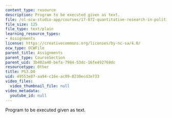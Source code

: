 ```yaml
---
content_type: resource
description: Program to be executed given as text.
file: /ol-ocw-studio-app/courses/17-872-quantitative-research-in-political-science-and-public-policy-spring-2004/49553e87aa94c16eac090230ecd3e733_PS3.DO
file_size: 125
file_type: text/plain
learning_resource_types:
- Assignments
license: https://creativecommons.org/licenses/by-nc-sa/4.0/
ocw_type: OCWFile
parent_title: Assignments
parent_type: CourseSection
parent_uid: 3b402a40-befa-7984-53dc-16fe492768dc
resourcetype: Other
title: PS3.DO
uid: 49553e87-aa94-c16e-ac09-0230ecd3e733
video_files:
  video_thumbnail_file: null
video_metadata:
  youtube_id: null
---
```

Program to be executed given as text.